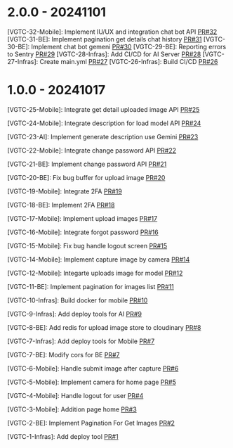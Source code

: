 # 2.0.0 - 20241101

[VGTC-32-Mobile]: Implement IU/UX and integration chat bot API [PR#32](https://github.com/nguyenThang2302/vegetables-classification/pull/32)
[VGTC-31-BE]: Implement pagination get details chat history [PR#31](https://github.com/nguyenThang2302/vegetables-classification/pull/31)
[VGTC-30-BE]: Implement chat bot gemeni [PR#30](https://github.com/nguyenThang2302/vegetables-classification/pull/30)
[VGTC-29-BE]: Reporting errors to Sentry [PR#29](https://github.com/nguyenThang2302/vegetables-classification/pull/29)
[VGTC-28-Infras]: Add CI/CD for AI Server [PR#28](https://github.com/nguyenThang2302/vegetables-classification/pull/28)
[VGTC-27-Infras]: Create main.yml [PR#27](https://github.com/nguyenThang2302/vegetables-classification/pull/27)
[VGTC-26-Infras]: Build CI/CD [PR#26](https://github.com/nguyenThang2302/vegetables-classification/pull/26)

# 1.0.0 - 20241017


[VGTC-25-Mobile]: Integrate get detail uploaded image API [PR#25](https://github.com/nguyenThang2302/vegetables-classification/pull/25)

[VGTC-24-Mobile]: Integrate description for load model API [PR#24](https://github.com/nguyenThang2302/vegetables-classification/pull/24)

[VGTC-23-AI]: Implement generate description use Gemini [PR#23](https://github.com/nguyenThang2302/vegetables-classification/pull/23)

[VGTC-22-Mobile]: Integrate change password API [PR#22](https://github.com/nguyenThang2302/vegetables-classification/pull/2)

[VGTC-21-BE]: Implement change password API [PR#21](https://github.com/nguyenThang2302/vegetables-classification/pull/21)

[VGTC-20-BE]: Fix bug buffer for upload image [PR#20](https://github.com/nguyenThang2302/vegetables-classification/pull/20)

[VGTC-19-Mobile]: Integrate 2FA [PR#19](https://github.com/nguyenThang2302/vegetables-classification/pull/19)

[VGTC-18-BE]: Implement 2FA [PR#18](https://github.com/nguyenThang2302/vegetables-classification/pull/18)

[VGTC-17-Mobile]: Implement upload images [PR#17](https://github.com/nguyenThang2302/vegetables-classification/pull/17)

[VGTC-16-Mobile]: Integrate forgot password [PR#16](https://github.com/nguyenThang2302/vegetables-classification/pull/16)

[VGTC-15-Mobile]: Fix bug handle logout screen [PR#15](https://github.com/nguyenThang2302/vegetables-classification/pull/15)

[VGTC-14-Mobile]: Implement capture image by camera [PR#14](https://github.com/nguyenThang2302/vegetables-classification/pull/14)

[VGTC-12-Mobile]: Integarte uploads image for model [PR#12](https://github.com/nguyenThang2302/vegetables-classification/pull/12)

[VGTC-11-BE]: Implement pagination for images list [PR#11](https://github.com/nguyenThang2302/vegetables-classification/pull/11)

[VGTC-10-Infras]: Build docker for mobile [PR#10](https://github.com/nguyenThang2302/vegetables-classification/pull/10)

[VGTC-9-Infras]: Add deploy tools for AI [PR#9](https://github.com/nguyenThang2302/vegetables-classification/pull/9)

[VGTC-8-BE]: Add redis for upload image store to cloudinary [PR#8](https://github.com/nguyenThang2302/vegetables-classification/pull/8)

[VGTC-7-Infras]: Add deploy tools for Mobile [PR#7](https://github.com/nguyenThang2302/vegetables-classification/pull/7)

[VGTC-7-BE]: Modify cors for BE [PR#7](https://github.com/nguyenThang2302/vegetables-classification/pull/6)

[VGTC-6-Mobile]: Handle submit image after capture [PR#6](https://github.com/nguyenThang2302/vegetables-classification/pull/5)

[VGTC-5-Mobile]: Implement camera for home page [PR#5](https://github.com/nguyenThang2302/vegetables-classification/pull/4)

[VGTC-4-Mobile]: Handle logout for user [PR#4](https://github.com/nguyenThang2302/vegetables-classification/pull/4)

[VGTC-3-Mobile]: Addition page home [PR#3](https://github.com/nguyenThang2302/vegetables-classification/pull/3)

[VGTC-2-BE]: Implement Pagination For Get Images [PR#2](https://github.com/nguyenThang2302/vegetables-classification/pull/2)

[VGTC-1-Infras]: Add deploy tool [PR#1](https://github.com/nguyenThang2302/vegetables-classification/pull/2)